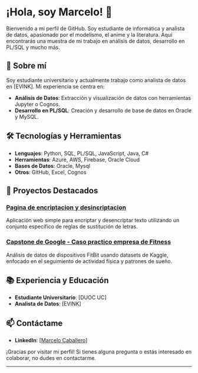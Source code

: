 # ¡Hola, soy Marcelo! 👋

Bienvenido a mi perfil de GitHub. Soy estudiante de informática y analista de datos, apasionado por el modelismo, el anime y la literatura. Aquí encontrarás una muestra de mi trabajo en análisis de datos, desarrollo en PL/SQL y mucho más. 

## 🚀 Sobre mí

Soy estudiante universitario y actualmente trabajo como analista de datos en [EVINK]. Mi experiencia se centra en:

- **Análisis de Datos**: Extracción y visualización de datos con herramientas Jupyter o Cognos.
- **Desarrollo en PL/SQL**: Creación y desarrollo de base de datos en Oracle y MySQL.

## 🛠️ Tecnologías y Herramientas

- **Lenguajes**: Python, SQL, PL/SQL, JavaScript, Java, C#
- **Herramientas**: Azure, AWS, Firebase, Oracle Cloud
- **Bases de Datos**: Oracle, Mysql
- **Otros**: GitHub, Excel, Cognos

## 🌟 Proyectos Destacados

### [Pagina de encriptacion y desincriptacion](https://github.com/MarceloCaballeroo/desafio_encriptacion)
 Aplicación web simple para encriptar y desencriptar texto utilizando un conjunto específico de reglas de sustitución de letras.

### [Capstone de Google - Caso practico empresa de Fitness](https://github.com/MarceloCaballeroo/Google_Proyecto/blob/main/fitbit-fitnesss-google.ipynb)
 Análisis de datos de dispositivos FitBit usando datasets de Kaggle, enfocado en el seguimiento de actividad física y patrones de sueño.

## 📚 Experiencia y Educación

- **Estudiante Universitario**: [DUOC UC]
- **Analista de Datos**: [EVINK]

## 📫 Contáctame

- **LinkedIn**: [[Marcelo Caballero](https://www.linkedin.com/in/marcelo-caballero-olave/)]

¡Gracias por visitar mi perfil! Si tienes alguna pregunta o estás interesado en colaborar, no dudes en contactarme.

---

